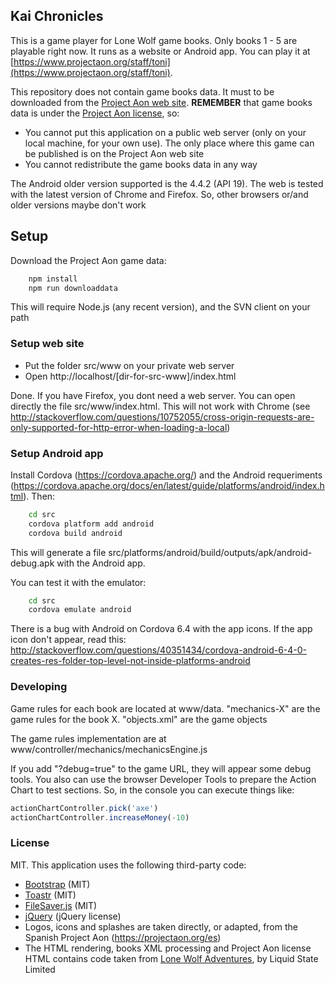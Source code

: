 ## Kai Chronicles

This is a game player for Lone Wolf game books. Only books 1 - 5 are playable right
now. It runs as a website or Android app. You can play it at 
[https://www.projectaon.org/staff/toni](https://www.projectaon.org/staff/toni).

This repository does not contain game books data. It must to be downloaded from the 
[Project Aon web site](https://www.projectaon.org). 
**REMEMBER** that game books data is under the
[Project Aon license](https://www.projectaon.org/en/Main/License), so:

* You cannot put this application on a public web server (only on your local machine, for
  your own use). The only place where this game can be published is on the Project Aon 
  web site
* You cannot redistribute the game books data in any way

The Android older version supported is the 4.4.2 (API 19). The web is tested with the 
latest version of Chrome and Firefox. So, other browsers or/and older versions maybe don't 
work

## Setup

Download the Project Aon game data:
```bash
    npm install
    npm run downloaddata
```
This will require Node.js (any recent version), and the SVN client on your path

### Setup web site

* Put the folder src/www on your private web server
* Open http://localhost/[dir-for-src-www]/index.html

Done. If you have Firefox, you dont need a web server. You can open directly the 
file src/www/index.html. This will not work with Chrome (see 
http://stackoverflow.com/questions/10752055/cross-origin-requests-are-only-supported-for-http-error-when-loading-a-local)

### Setup Android app

Install Cordova (https://cordova.apache.org/) and the Android requeriments
(https://cordova.apache.org/docs/en/latest/guide/platforms/android/index.html). Then:
```bash
    cd src
    cordova platform add android
    cordova build android
```

This will generate a file src/platforms/android/build/outputs/apk/android-debug.apk with the
Android app.

You can test it with the emulator:

```bash
    cd src
    cordova emulate android
```

There is a bug with Android on Cordova 6.4 with the app icons. If the app icon don't appear,
read this:
http://stackoverflow.com/questions/40351434/cordova-android-6-4-0-creates-res-folder-top-level-not-inside-platforms-android


### Developing 

Game rules for each book are located at www/data. "mechanics-X" are the game rules
for the book X. "objects.xml" are the game objects

The game rules implementation are at www/controller/mechanics/mechanicsEngine.js

If you add "?debug=true" to the game URL, they will appear some debug tools.
You also can use the browser Developer Tools to prepare the Action Chart to test sections.
So, in the console you can execute things like:
```javascript
actionChartController.pick('axe')
actionChartController.increaseMoney(-10)
```

### License

MIT. This application uses the following third-party code:

* [Bootstrap](http://getbootstrap.com/) (MIT)
* [Toastr](https://github.com/CodeSeven/toastr) (MIT)
* [FileSaver.js](https://github.com/eligrey/FileSaver.js/) (MIT)
* [jQuery](https://jquery.com/) (jQuery license)
* Logos, icons and splashes are taken directly, or adapted, from the Spanish Project Aon 
  (https://projectaon.org/es)
* The HTML rendering, books XML processing and Project Aon license HTML contains code
  taken from [Lone Wolf Adventures](https://lonewolfadventures.projectaon.org/), 
  by Liquid State Limited
